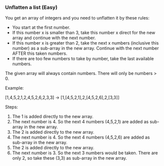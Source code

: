 ### Unflatten a list (Easy)

You get an array of integers and you need to unflatten it by these rules:

- You start at the first number.
- If this number x is smaller than 3, take this number x direct 
  for the new array and continue with the next number.
- If this number x is greater than 2, take the next x numbers (inclusive this number) as a 
  sub-array in the new array. Continue with the next number AFTER this taken numbers.
- If there are too few numbers to take by number, take the last available numbers.

The given array will always contain numbers. There will only be numbers > 0.

Example:

 [1,4,5,2,1,2,4,5,2,6,2,3,3] -> [1,[4,5,2,1],2,[4,5,2,6],2,[3,3]]

Steps: 
1. The 1 is added directly to the new array.
2. The next number is 4. So the next 4 numbers (4,5,2,1) are added as sub-array in the new array.
3. The 2 is added directly to the new array.
4. The next number is 4. So the next 4 numbers (4,5,2,6) are added as sub-array in the new array.
5. The 2 is added directly to the new array.
6. The next number is 3. So the next 3 numbers would be taken. There are only 2, 
   so take these (3,3) as sub-array in the new array.

